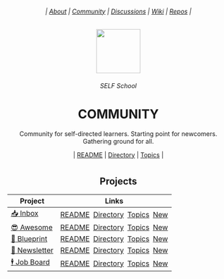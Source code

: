 <div align="center">
  <h6> | <a href="https://github.com/SELFSchool/.github">About</a> | <a href="https://github.com/SELFSchool/community">Community</a> | <a href="https://github.com/orgs/SELFSchool/discussions">Discussions</a> | <a href="https://github.com/SELFSchool/community/wiki">Wiki</a>  | <a href="https://github.com/orgs/SELFSchool/repositories?q=note">Repos</a> |</h6>
  <img height="100" src="https://user-images.githubusercontent.com/91491726/198132820-3e7ae293-8f16-4af5-9d00-8f7e08f75542.png"/>
  <h6>SELF School</h6>
  <h1><b>COMMUNITY</b></h1>
  <p>Community for self-directed learners. Starting point for newcomers. Gathering ground for all.</p>
  | <a href="https://github.com/SELFSchool/community/issues/1">README</a> | <a href="https://github.com/SELFSchool/community/issues/2">Directory</a> | <a href="https://github.com/SELFSchool/community/issues/3">Topics</a> |
</div>

#

<div align="center">

## Projects 
  
| Project | Links |
|-|-|
| [:inbox_tray: Inbox](https://github.com/mathclimb/inbox) | [README](https://github.com/mathclimb/inbox/issues/1)&ensp;[Directory](https://github.com/mathclimb/inbox/issues/2)&ensp;[Topics](https://github.com/mathclimb/inbox/issues/3)&ensp;[New]() |
| [:sunglasses: Awesome](https://github.com/mathclimb/awesome) | [README](https://github.com/mathclimb/awesome/issues/1)&ensp;[Directory](https://github.com/mathclimb/awesome/issues/2)&ensp;[Topics](https://github.com/mathclimb/awesome/issues/3)&ensp;[New]() |
| [:triangular_ruler: Blueprint](https://github.com/mathclimb/blueprint) |[README](https://github.com/mathclimb/blueprint/issues/1)&ensp;[Directory](https://github.com/mathclimb/blueprint/issues/2)&ensp;[Topics](https://github.com/mathclimb/blueprint/issues/3)&ensp;[New]() |
| [:incoming_envelope: Newsletter](https://github.com/mathclimb/newsletter) | [README](https://github.com/mathclimb/newsletter/issues/1)&ensp;[Directory](https://github.com/mathclimb/newsletter/issues/2)&ensp;[Topics](https://github.com/mathclimb/newsletter/issues/3)&ensp;[New]() |
| [:business_suit_levitating: Job Board](https://github.com/mathclimb/jobs) | [README](https://github.com/mathclimb/jobs/issues/1)&ensp;[Directory](https://github.com/mathclimb/jobs/issues/2)&ensp;[Topics](https://github.com/mathclimb/jobs/issues/3)&ensp;[New]() |

</div>


